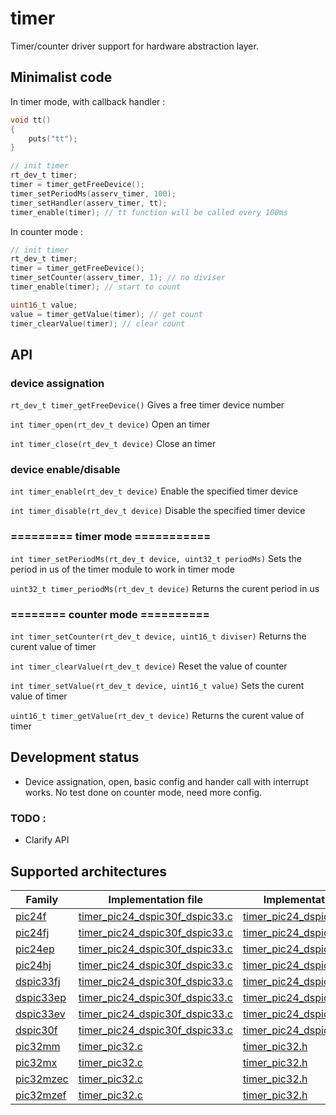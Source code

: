 # timer
Timer/counter driver support for hardware abstraction layer.

## Minimalist code

In timer mode, with callback handler :

```C
void tt()
{
    puts("tt");
}

// init timer
rt_dev_t timer;
timer = timer_getFreeDevice();
timer_setPeriodMs(asserv_timer, 100);
timer_setHandler(asserv_timer, tt);
timer_enable(timer); // tt function will be called every 100ms
```

In counter mode :

```C
// init timer
rt_dev_t timer;
timer = timer_getFreeDevice();
timer_setCounter(asserv_timer, 1); // no diviser
timer_enable(timer); // start to count

uint16_t value;
value = timer_getValue(timer); // get count
timer_clearValue(timer); // clear count
```

## API

### device assignation
`rt_dev_t timer_getFreeDevice()` Gives a free timer device number

`int timer_open(rt_dev_t device)` Open an timer

`int timer_close(rt_dev_t device)` Close an timer

### device enable/disable
`int timer_enable(rt_dev_t device)` Enable the specified timer device

`int timer_disable(rt_dev_t device)` Disable the specified timer device

### ========= timer mode ===========
`int timer_setPeriodMs(rt_dev_t device, uint32_t periodMs)` Sets the period in us of the timer module to work in timer mode

`uint32_t timer_periodMs(rt_dev_t device)` Returns the curent period in us

### ======== counter mode ==========
`int timer_setCounter(rt_dev_t device, uint16_t diviser)` Returns the curent value of timer

`int timer_clearValue(rt_dev_t device)` Reset the value of counter

`int timer_setValue(rt_dev_t device, uint16_t value)` Sets the curent value of timer

`uint16_t timer_getValue(rt_dev_t device)` Returns the curent value of timer

## Development status
+ Device assignation, open, basic config and hander call with interrupt works. No test done on counter mode, need more config.

### TODO :
+ Clarify API

## Supported architectures

|Family|Implementation file|Implementation header|
|------|-------------------|---------------------|
|[pic24f](../../../archi/pic24f/README.md)|[timer_pic24_dspic30f_dspic33.c](timer_pic24_dspic30f_dspic33.c)|[timer_pic24_dspic30f_dspic33.h](timer_pic24_dspic30f_dspic33.h)|
|[pic24fj](../../../archi/pic24fj/README.md)|[timer_pic24_dspic30f_dspic33.c](timer_pic24_dspic30f_dspic33.c)|[timer_pic24_dspic30f_dspic33.h](timer_pic24_dspic30f_dspic33.h)|
|[pic24ep](../../../archi/pic24ep/README.md)|[timer_pic24_dspic30f_dspic33.c](timer_pic24_dspic30f_dspic33.c)|[timer_pic24_dspic30f_dspic33.h](timer_pic24_dspic30f_dspic33.h)|
|[pic24hj](../../../archi/pic24hj/README.md)|[timer_pic24_dspic30f_dspic33.c](timer_pic24_dspic30f_dspic33.c)|[timer_pic24_dspic30f_dspic33.h](timer_pic24_dspic30f_dspic33.h)|
|[dspic33fj](../../../archi/dspic33fj/README.md)|[timer_pic24_dspic30f_dspic33.c](timer_pic24_dspic30f_dspic33.c)|[timer_pic24_dspic30f_dspic33.h](timer_pic24_dspic30f_dspic33.h)|
|[dspic33ep](../../../archi/dspic33ep/README.md)|[timer_pic24_dspic30f_dspic33.c](timer_pic24_dspic30f_dspic33.c)|[timer_pic24_dspic30f_dspic33.h](timer_pic24_dspic30f_dspic33.h)|
|[dspic33ev](../../../archi/dspic33ev/README.md)|[timer_pic24_dspic30f_dspic33.c](timer_pic24_dspic30f_dspic33.c)|[timer_pic24_dspic30f_dspic33.h](timer_pic24_dspic30f_dspic33.h)|
|[dspic30f](../../../archi/dspic30f/README.md)|[timer_pic24_dspic30f_dspic33.c](timer_pic24_dspic30f_dspic33.c)|[timer_pic24_dspic30f_dspic33.h](timer_pic24_dspic30f_dspic33.h)|
|[pic32mm](../../../archi/pic32mm/README.md)|[timer_pic32.c](timer_pic32.c)|[timer_pic32.h](timer_pic32.h)|
|[pic32mx](../../../archi/pic32mx/README.md)|[timer_pic32.c](timer_pic32.c)|[timer_pic32.h](timer_pic32.h)|
|[pic32mzec](../../../archi/pic32mzec/README.md)|[timer_pic32.c](timer_pic32.c)|[timer_pic32.h](timer_pic32.h)|
|[pic32mzef](../../../archi/pic32mzef/README.md)|[timer_pic32.c](timer_pic32.c)|[timer_pic32.h](timer_pic32.h)|
